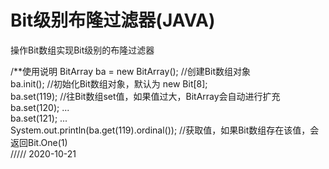 # Bit级别布隆过滤器(JAVA)
操作Bit数组实现Bit级别的布隆过滤器

/**使用说明
BitArray ba = new BitArray();  //创建Bit数组对象<br>
	ba.init();                   //初始化Bit数组对象，默认为 new Bit[8];<br>
	ba.set(119);                 //往Bit数组set值，如果值过大，BitArray会自动进行扩充<br>
	ba.set(120);                 ...<br>
	ba.set(121);                 ...<br>
	System.out.println(ba.get(119).ordinal());  //获取值，如果Bit数组存在该值，会返回Bit.One(1)<br>
  /////  2020-10-21<br>
